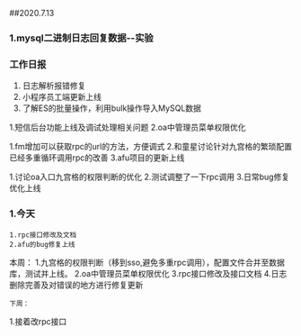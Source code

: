 ##2020.7.13

### 1.mysql二进制日志回复数据--实验


### 工作日报
1. 日志解析报错修复
2. 小程序员工端更新上线 
3. 了解ES的批量操作，利用bulk操作导入MySQL数据  

1.短信后台功能上线及调试处理相关问题
2.oa中管理员菜单权限优化

1.fm增加可以获取rpc的url的方法，方便调式
2.和童星讨论针对九宫格的繁琐配置已经多重循环调用rpc的改善
3.afu项目的更新上线


1.讨论oa入口九宫格的权限判断的优化
2.测试调整了一下rpc调用
3.日常bug修复优化上线

### 1.今天
    1.rpc接口修改及文档
    2.afu的bug修复上线
        
本周：
1.九宫格的权限判断（移到sso,避免多重rpc调用），配置文件合并至数据库，测试并上线。
2.oa中管理员菜单权限优化
3.rpc接口修改及接口文档
4.日志删除完善及对错误的地方进行修复更新


    
    下周： 
1.接着改rpc接口
